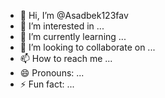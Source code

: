 - 👋 Hi, I’m @Asadbek123fav
- 👀 I’m interested in ...
- 🌱 I’m currently learning ...
- 💞️ I’m looking to collaborate on ...
- 📫 How to reach me ...
- 😄 Pronouns: ...
- ⚡ Fun fact: ...

<!---
Asadbek123fav/Asadbek123fav is a ✨ special ✨ repository because its `README.md` (this file) appears on your GitHub profile.
You can click the Preview link to take a look at your changes.
--->
